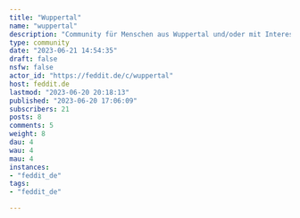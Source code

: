 ```yaml
---
title: "Wuppertal" 
name: "wuppertal"
description: "Community für Menschen aus Wuppertal und/oder mit Interesse an WuppertalCommunityregeln & Netiquette:analog zu Feddits RegelnDies ist eine Lemmy-Community ([Was ist Lemmy?](https://gnulinux.ch/fediverse-serie-willkommen-im-lemmyversum-communitys-im-fediverse))Wie Ihr von anderen Fediverse-Accounts aus teilnehmen könnt, ist auch [hier](https://anonsys.net/display/bf69967c-1664-9207-c6d7-3f2363787237) beschrieben.Bildquellen:https://commons.wikimedia.org/wiki/File:Wuppertal_elberfeld_panoram.jpghttps://commons.wikimedia.org/wiki/File:Wuppertaler_Schwebebahn_Westende_2019-10-06_06.jpg"
type: community
date: "2023-06-21 14:54:35"
draft: false
nsfw: false
actor_id: "https://feddit.de/c/wuppertal"
host: feddit.de
lastmod: "2023-06-20 20:18:13"
published: "2023-06-20 17:06:09"
subscribers: 21
posts: 8
comments: 5
weight: 8
dau: 4
wau: 4
mau: 4
instances:
- "feddit_de"
tags: 
- "feddit_de"

---
```

